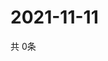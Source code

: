 # 2021-11-11
  共 0条

  <!-- BEGIN -->
  <!-- 最后更新时间Thu Nov 11 2021 15:03:35 GMT+0000 (Coordinated Universal Time) -->
  
  <!-- END -->
  
  